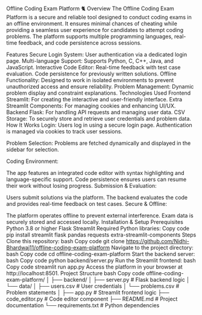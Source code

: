Offline Coding Exam Platform 🐈
Overview
The Offline Coding Exam Platform is a secure and reliable tool designed to conduct coding exams in an offline environment. It ensures minimal chances of cheating while providing a seamless user experience for candidates to attempt coding problems. The platform supports multiple programming languages, real-time feedback, and code persistence across sessions.

Features
Secure Login System: User authentication via a dedicated login page.
Multi-language Support: Supports Python, C, C++, Java, and JavaScript.
Interactive Code Editor:
Real-time feedback with test case evaluation.
Code persistence for previously written solutions.
Offline Functionality: Designed to work in isolated environments to prevent unauthorized access and ensure reliability.
Problem Management: Dynamic problem display and constraint explanations.
Technologies Used
Frontend
Streamlit: For creating the interactive and user-friendly interface.
Extra Streamlit Components: For managing cookies and enhancing UI/UX.
Backend
Flask: For handling API requests and managing user data.
CSV Storage: To securely store and retrieve user credentials and problem data.
How It Works
Login:
Users log in using a secure login page. Authentication is managed via cookies to track user sessions.

Problem Selection:
Problems are fetched dynamically and displayed in the sidebar for selection.

Coding Environment:

The app features an integrated code editor with syntax highlighting and language-specific support.
Code persistence ensures users can resume their work without losing progress.
Submission & Evaluation:

Users submit solutions via the platform.
The backend evaluates the code and provides real-time feedback on test cases.
Secure & Offline:

The platform operates offline to prevent external interference.
Exam data is securely stored and accessed locally.
Installation & Setup
Prerequisites
Python 3.8 or higher
Flask
Streamlit
Required Python libraries:
Copy code
pip install streamlit flask pandas requests extra-streamlit-components
Steps
Clone this repository:
bash
Copy code
git clone https://github.com/Nidhi-Bhardwaj11/offline-coding-exam-platform
Navigate to the project directory:
bash
Copy code
cd offline-coding-exam-platform
Start the backend server:
bash
Copy code
python backend/server.py
Run the Streamlit frontend:
bash
Copy code
streamlit run app.py
Access the platform in your browser at http://localhost:8501.
Project Structure
bash
Copy code
offline-coding-exam-platform/
│
├── backend/
│   ├── server.py          # Flask backend logic
│   └── data/
│       ├── users.csv      # User credentials
│       └── problems.csv   # Problem statements
│
├── app.py                 # Streamlit frontend logic
├── code_editor.py         # Code editor component
├── README.md              # Project documentation
└── requirements.txt       # Python dependencies
